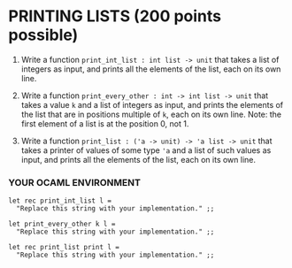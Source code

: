 # PRINTING LISTS  (200 points possible)

1. Write a function `print_int_list : int list -> unit` that takes a list of integers as input, and prints all the elements of the list, each on its own line.

2. Write a function `print_every_other : int -> int list -> unit` that takes a value `k` and a list of integers as input, and prints the elements of the list that are in positions multiple of `k`, each on its own line. Note: the first element of a list is at the position 0, not 1.

3. Write a function `print_list : ('a -> unit) -> 'a list -> unit` that takes a printer of values of some type `'a` and a list of such values as input, and prints all the elements of the list, each on its own line.

### YOUR OCAML ENVIRONMENT
```
let rec print_int_list l =
  "Replace this string with your implementation." ;;

let print_every_other k l =
  "Replace this string with your implementation." ;;

let rec print_list print l =
  "Replace this string with your implementation." ;;
```
